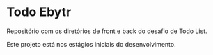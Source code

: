 # Todo Ebytr

Repositório com os diretórios de front e back do desafio de Todo List.

Este projeto está nos estágios iniciais do desenvolvimento.
